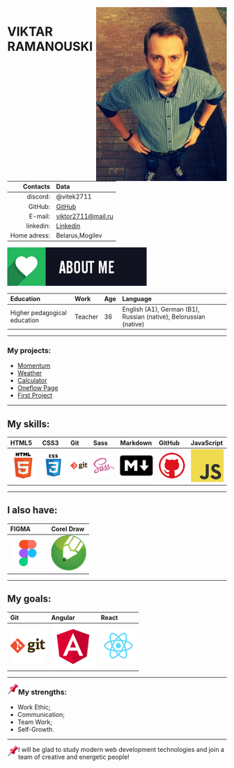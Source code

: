 <img align="right" alt="my photo" src="https://github.com/vitek2711/vitek2711/blob/main/images/vitek2711.jpg?raw=true" width="300">

# **VIKTAR RAMANOUSKI**
|Contacts|Data|
|-----:|:-----|
|discord:| @vitek2711 |
|GitHub:|[GitHub](https://github.com/vitek2711)|
|E-mail:| viktor2711@mail.ru|
|linkedin:| [Linkedin](https://www.linkedin.com/public-profile/settings?lipi=urn%3Ali%3Apage%3Ad_flagship3_profile_self_edit_contact-info%3B4ISP33iORlWBazDq8JeWOw%3D%3D)|
|Home adress:|Belarus,Mogilev|

![image](images/aboutme.png)

|**Education**|**Work**|**Age**|**Language**|
|:-----|:-----|:-----|:-----|
|Higher pedagogical education|Teacher|36|English (A1), German (B1), Russian (native), Belorussian (native)|

***

### **My projects:**

* [Momentum](https://vitek2711.github.io/Momentum/)
* [Weather](https://vitek2711.github.io/weather/)
* [Calculator](https://vitek2711.github.io/Calculator/)
* [Oneflow Page](https://vitek2711.github.io/oneflow/)
* [First Project](https://vitek2711.github.io/firstproject/)


***
## **My skills:**

|**HTML5**|**CSS3**|**Git**|**Sass**|**Markdown**|**GitHub**|**JavaScript**|
|:-----|:-----|:-----|:-----|:-----|:-----|:-----|
|<img alt="html5" src="https://raw.githubusercontent.com/github/explore/80688e429a7d4ef2fca1e82350fe8e3517d3494d/topics/html/html.png" width="80">|<img alt="css" src="https://raw.githubusercontent.com/github/explore/80688e429a7d4ef2fca1e82350fe8e3517d3494d/topics/css/css.png" width="80">|<img alt="git" src="https://raw.githubusercontent.com/github/explore/80688e429a7d4ef2fca1e82350fe8e3517d3494d/topics/git/git.png" width="80">|<img alt="sass" src="https://raw.githubusercontent.com/github/explore/80688e429a7d4ef2fca1e82350fe8e3517d3494d/topics/sass/sass.png" width="80">|<img alt="markdown" src="https://raw.githubusercontent.com/github/explore/80688e429a7d4ef2fca1e82350fe8e3517d3494d/topics/markdown/markdown.png" width="80">|<img alt="github" src="https://github.com/vitek2711/vitek2711/blob/main/images/github.png?raw=true" width="85">|<img alt="javascript" src="https://raw.githubusercontent.com/github/explore/80688e429a7d4ef2fca1e82350fe8e3517d3494d/topics/javascript/javascript.png" width="80">|

***
## **I also have:**
|**FIGMA**|**Corel Draw**|
|:-----|:-----|
|<img alt="html5" src="https://github.com/vitek2711/vitek2711/blob/main/images/213px-Figma-1-logo.png?raw=true" width="80">|<img alt="css" src="https://github.com/vitek2711/vitek2711/blob/main/images/corelDrow.jpg?raw=true" width="80">|

***
## **My goals:**

|**Git**|**Angular**|**React**|
|:-----|:-----|:-----|
|<img alt="git" src="https://raw.githubusercontent.com/github/explore/80688e429a7d4ef2fca1e82350fe8e3517d3494d/topics/git/git.png" width="80">|<img alt="angular" src="https://raw.githubusercontent.com/github/explore/80688e429a7d4ef2fca1e82350fe8e3517d3494d/topics/angular/angular.png" width="100">|<img alt="react" src="https://raw.githubusercontent.com/github/explore/80688e429a7d4ef2fca1e82350fe8e3517d3494d/topics/react/react.png" width="80">|

***
<img align="left" alt="my photo" src="https://github.com/vitek2711/vitek2711/blob/main/images/1f4cc.png?raw=true" width="25">

### **My strengths:**
* Work Ethic;
* Communication;
* Team Work;
* Self-Growth.

***

<img align="left" alt="my photo" src="https://github.com/vitek2711/vitek2711/blob/main/images/1f4cc.png?raw=true" width="25">

I will be glad to study modern web development technologies and join a team of creative and energetic people!
